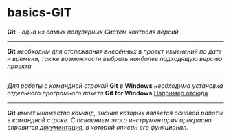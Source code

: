 # basics-GIT

**Git** *- одна из самых популярных Систем контроля версий.*

---

**Git** *необходим для отслежвания внесённых в проект изменений по дате и времени, также возможности выбрать наиболее подходящую версию проекта.*

---

*Для работы с командной строкой* **Git** *в* **Windows** *необходима установка отдельного програмного пакета* **Git for Windows** [Например отсюда](https://git-scm.com/download/win)

---

**Git** *имеет множество команд, знание которых является основой работы в командной строке. С освоением этого инструментария прекрасно справится [документация](https://git-scm.com/docs/git), в которой описан его функционал.*